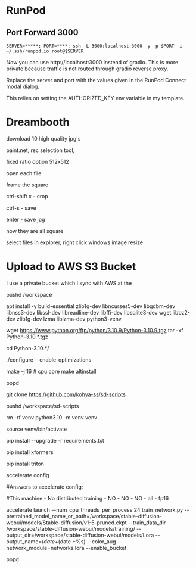 # RunPod

## Port Forward 3000

```
SERVER=*****; PORT=****; ssh -L 3000:localhost:3000 -y -p $PORT -i ~/.ssh/runpod.io root@$SERVER 
```

Now you can use http://localhost:3000 instead of gradio. This is more private because traffic is not routed through gradio reverse proxy.

Replace the server and port with the values given in the RunPod Connect modal dialog.

This relies on setting the AUTHORIZED_KEY env variable in my template. 

# Dreambooth 

download 10 high quality jpg's 

paint.net, rec selection tool,  

fixed ratio option 512x512 

open each file 

frame the square 

ctrl-shift x - crop 

ctrl-s - save 

enter - save jpg 

now they are all square  



select files in explorer, right click windows image resize 

# Upload to AWS S3 Bucket

I use a private bucket which I sync with AWS at the 

 

pushd /workspace 

 

apt install -y build-essential zlib1g-dev libncurses5-dev libgdbm-dev libnss3-dev libssl-dev libreadline-dev libffi-dev libsqlite3-dev wget libbz2-dev zlib1g-dev lzma 
liblzma-dev python3-venv 

wget https://www.python.org/ftp/python/3.10.9/Python-3.10.9.tgz 
tar -xf Python-3.10.*.tgz 

cd Python-3.10.*/  

./configure --enable-optimizations 

make –j 16 # cpu core 
make altinstall 

 

popd 

 

git clone https://github.com/kohya-ss/sd-scripts 

 

pushd /workspace/sd-scripts 

rm -rf venv 
python3.10 -m venv venv 

source venv/bin/activate 

 

pip install --upgrade -r requirements.txt 

pip install xformers 

pip install triton 

 

accelerate config 

 

#Answers to accelerate config: 

#This machine - No distributed training - NO - NO - NO - all - fp16 

 

accelerate launch --num_cpu_threads_per_process 24 train_network.py --pretrained_model_name_or_path=/workspace/stable-diffusion-webui/models/Stable-diffusion/v1-5-pruned.ckpt  --train_data_dir /workspace/stable-diffusion-webui/models/training/ --output_dir=/workspace/stable-diffusion-webui/models/Lora --output_name=$(date +%s)  --prior_loss_weight=1.0 --resolution=512 --train_batch_size=1 --learning_rate=1e-5 --max_train_steps=256 --xformers --mixed_precision=fp16 --save_every_n_epochs=1 --save_model_as=safetensors --clip_skip=2 --seed=$(date +%s) --color_aug --network_module=networks.lora --enable_bucket  

 

popd 

 



